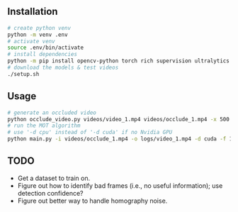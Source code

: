 ## Installation

```bash
# create python venv
python -m venv .env 
# activate venv
source .env/bin/activate
# install dependencies
python -m pip install opencv-python torch rich supervision ultralytics rich gdown git+https://github.com/roboflow/sports.git
# download the models & test videos
./setup.sh
```

## Usage

```bash
# generate an occluded video
python occlude_video.py videos/video_1.mp4 videos/occlude_1.mp4 -x 500 -W 100
# run the MOT algorithm
# use '-d cpu' instead of '-d cuda' if no Nvidia GPU
python main.py -i videos/occlude_1.mp4 -o logs/video_1.mp4 -d cuda -f 100
```

## TODO

- Get a dataset to train on.
- Figure out how to identify bad frames (i.e., no useful information); use detection confidence?
- Figure out better way to handle homography noise.